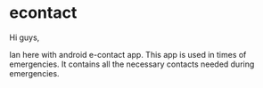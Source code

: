 # econtact
Hi guys,

Ian here with android e-contact app. This app is used in times of emergencies. It contains all the necessary contacts needed during emergencies.
